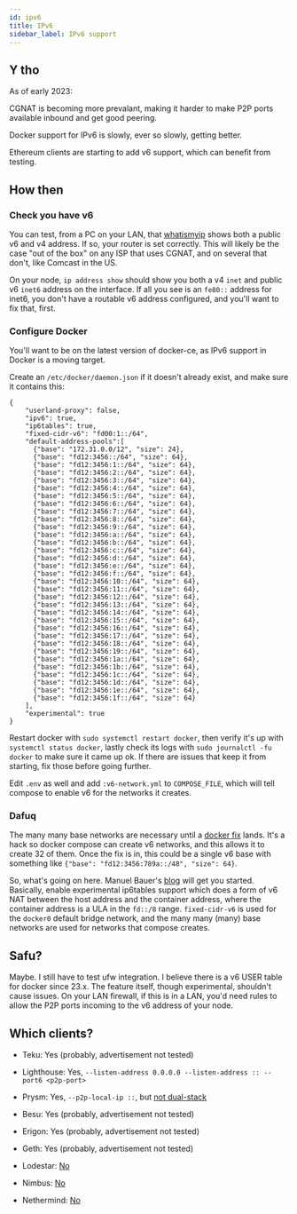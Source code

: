 ```yaml
---
id: ipv6
title: IPv6
sidebar_label: IPv6 support
---
```


## Y tho

As of early 2023:

CGNAT is becoming more prevalant, making it harder to make P2P ports available inbound and get good peering.

Docker support for IPv6 is slowly, ever so slowly, getting better.

Ethereum clients are starting to add v6 support, which can benefit from testing.

## How then

### Check you have v6

You can test, from a PC on your LAN, that [whatismyip](https://whatismyip.com) shows both a public v6 and v4 address. If so,
your router is set correctly. This will likely be the case "out of the box" on any ISP that uses CGNAT, and on several that don't,
like Comcast in the US.

On your node, `ip address show` should show you both a v4 `inet` and public v6 `inet6` address on the interface. If all you see
is an `fe80::` address for inet6, you don't have a routable v6 address configured, and you'll want to fix that, first.

### Configure Docker

You'll want to be on the latest version of docker-ce, as IPv6 support in Docker is a moving target.

Create an `/etc/docker/daemon.json` if it doesn't already exist, and make sure it contains this:

```
{
    "userland-proxy": false,
    "ipv6": true,
    "ip6tables": true,
    "fixed-cidr-v6": "fd00:1::/64",
    "default-address-pools":[
      {"base": "172.31.0.0/12", "size": 24},
      {"base": "fd12:3456::/64", "size": 64},
      {"base": "fd12:3456:1::/64", "size": 64},
      {"base": "fd12:3456:2::/64", "size": 64},
      {"base": "fd12:3456:3::/64", "size": 64},
      {"base": "fd12:3456:4::/64", "size": 64},
      {"base": "fd12:3456:5::/64", "size": 64},
      {"base": "fd12:3456:6::/64", "size": 64},
      {"base": "fd12:3456:7::/64", "size": 64},
      {"base": "fd12:3456:8::/64", "size": 64},
      {"base": "fd12:3456:9::/64", "size": 64},
      {"base": "fd12:3456:a::/64", "size": 64},
      {"base": "fd12:3456:b::/64", "size": 64},
      {"base": "fd12:3456:c::/64", "size": 64},
      {"base": "fd12:3456:d::/64", "size": 64},
      {"base": "fd12:3456:e::/64", "size": 64},
      {"base": "fd12:3456:f::/64", "size": 64},
      {"base": "fd12:3456:10::/64", "size": 64},
      {"base": "fd12:3456:11::/64", "size": 64},
      {"base": "fd12:3456:12::/64", "size": 64},
      {"base": "fd12:3456:13::/64", "size": 64},
      {"base": "fd12:3456:14::/64", "size": 64},
      {"base": "fd12:3456:15::/64", "size": 64},
      {"base": "fd12:3456:16::/64", "size": 64},
      {"base": "fd12:3456:17::/64", "size": 64},
      {"base": "fd12:3456:18::/64", "size": 64},
      {"base": "fd12:3456:19::/64", "size": 64},
      {"base": "fd12:3456:1a::/64", "size": 64},
      {"base": "fd12:3456:1b::/64", "size": 64},
      {"base": "fd12:3456:1c::/64", "size": 64},
      {"base": "fd12:3456:1d::/64", "size": 64},
      {"base": "fd12:3456:1e::/64", "size": 64},
      {"base": "fd12:3456:1f::/64", "size": 64}
    ],
    "experimental": true
}
```

Restart docker with `sudo systemctl restart docker`, then verify it's up with `systemctl status docker`, lastly check its logs with `sudo journalctl -fu docker` to make sure it came up ok. If there
are issues that keep it from starting, fix those before going further.

Edit `.env` as well and add `:v6-network.yml` to `COMPOSE_FILE`, which will tell compose to enable v6 for the networks it creates.

### Dafuq

The many many base networks are necessary until a [docker fix](https://github.com/moby/moby/pull/43033) lands. It's a hack so docker compose can create v6 networks, and this allows it to create 32 of them. Once
the fix is in, this could be a single v6 base with something like `{"base": "fd12:3456:789a::/48", "size": 64}`.

So, what's going on here. Manuel Bauer's [blog](https://www.manuel-bauer.net/blog/docker-with-full-ipv6-support) will get you started. Basically, enable experimental ip6tables support which does a form of v6 NAT
between the host address and the container address, where the container address is a ULA in the `fd::/8` range. `fixed-cidr-v6` is used for the `docker0` default bridge network, and the many many (many) base
networks are used for networks that compose creates.

## Safu?

Maybe. I still have to test ufw integration. I believe there is a v6 USER table for docker since 23.x. The feature itself, though experimental, shouldn't cause issues. On your LAN firewall, if this is in a LAN,
you'd need rules to allow the P2P ports incoming to the v6 address of your node.

## Which clients?

- Teku: Yes (probably, advertisement not tested)
- Lighthouse: Yes, `--listen-address 0.0.0.0 --listen-address :: --port6 <p2p-port>`
- Prysm: Yes, `--p2p-local-ip ::`, but [not dual-stack](https://github.com/prysmaticlabs/prysm/issues/12303)
- Besu: Yes (probably, advertisement not tested)
- Erigon: Yes (probably, advertisement not tested)
- Geth: Yes (probably, advertisement not tested)

- Lodestar: [No](https://github.com/ChainSafe/lodestar/issues/5380)
- Nimbus: [No](https://github.com/status-im/nimbus-eth2/issues/4839)
- Nethermind: [No](https://github.com/NethermindEth/nethermind/issues/5565)
